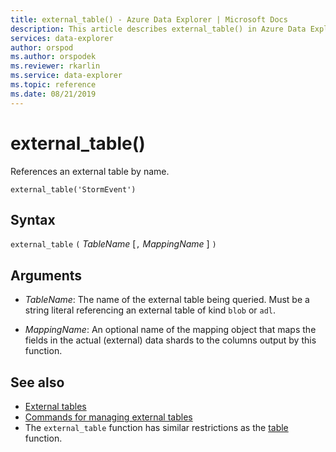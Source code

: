 ```yaml
---
title: external_table() - Azure Data Explorer | Microsoft Docs
description: This article describes external_table() in Azure Data Explorer.
services: data-explorer
author: orspod
ms.author: orspodek
ms.reviewer: rkarlin
ms.service: data-explorer
ms.topic: reference
ms.date: 08/21/2019
---
```

# external_table()

References an external table by name.

```kusto
external_table('StormEvent')
```

## Syntax

`external_table` `(` *TableName* [`,` *MappingName* ] `)`

## Arguments

* *TableName*: The name of the external table being queried.
  Must be a string literal referencing an external table of kind
  `blob` or `adl`. <!-- TODO: Document data formats supported -->

* *MappingName*: An optional name of the mapping object that maps the
  fields in the actual (external) data shards to the columns output
  by this function.

## See also

* [External tables](schema-entities/externaltables.md)
* [Commands for managing external tables](../management/externaltables.md)
* The `external_table` function has similar restrictions as the [table](tablefunction.md) function.